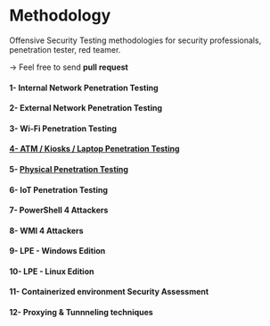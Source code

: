 # Methodology

Offensive Security Testing methodologies for security professionals, penetration tester, red teamer.

&rarr; Feel free to send **pull request**

#### 1- Internal Network Penetration Testing 

#### 2- External Network Penetration Testing

#### 3- Wi-Fi Penetration Testing

#### [4- ATM / Kiosks / Laptop Penetration Testing](./04-%20ATM%20Kiosks%20Laptops.md)

#### 5- [Physical Penetration Testing](./05-%20Physical%20Intrusion.md)

#### 6- IoT Penetration Testing

#### 7- PowerShell 4 Attackers

#### 8- WMI 4 Attackers

#### 9- LPE - Windows Edition

#### 10- LPE - Linux Edition

#### 11- Containerized environment Security Assessment

#### 12- Proxying & Tunnneling techniques